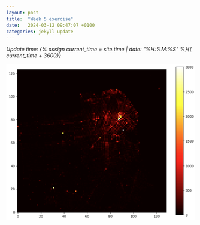 ```yaml
---
layout: post
title:  "Week 5 exercise"
date:   2024-03-12 09:47:07 +0100
categories: jekyll update
---
```

*Update time: {% assign current_time = site.time | date: "%H:%M:%S" %}{{ current_time + 3600}}*

![Heatmap from week 5](/images/plot1_week5.png)
